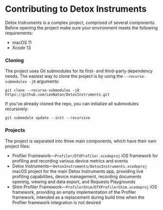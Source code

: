 # Contributing to Detox Instruments

Detox Instruments is a complex project, comprised of several components. Before opening the project make sure your environment meets the following requirements:

- macOS 11
- Xcode 13

### Cloning

The project uses Git submodules for its first- and third-party dependency needs. The easiest way to clone the project is by using the `--recurse-submodules -j8` arguments:

```shell
git clone --recurse-submodules -j8 https://github.com/LeoNatan/DetoxInstruments.git
```

If you’ve already cloned the repo, you can initialize all submodules recursively:

```shell
git submodule update --init --recursive
```

### Projects

The project is separated into three main components, which have their own project files:

- Profiler Framework—`Profiler/DTXProfiler.xcodeproj`
  iOS framework for profiling and recording various device metrics and events
- Detox Instruments—`DetoxInstruments/DetoxInstruments.xcodeproj`
  macOS project for the main Detox Instruments app, providing live profiling capabilities, device management, recording documents opening, viewing and data export, and Requests Playgrounds
- Shim Profiler Framework—`ProfilerShim/DTXProfilerShim.xcodeproj`
  iOS framework, providing an empty implementation of the Profiler framework, intended as a replacement during build time when the Profiler framework integration is not desired

